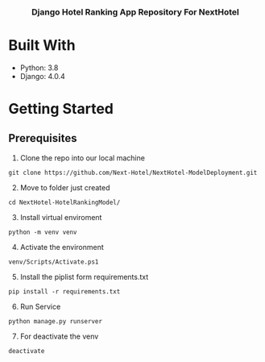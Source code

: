 <h3 align="center">
  Django Hotel Ranking App Repository For NextHotel

# Built With

- Python: 3.8
- Django: 4.0.4

# Getting Started

## Prerequisites

1. Clone the repo into our local machine

```
git clone https://github.com/Next-Hotel/NextHotel-ModelDeployment.git
```

2. Move to folder just created

```
cd NextHotel-HotelRankingModel/
```

3. Install virtual enviroment

```
python -m venv venv
```

4. Activate the environment

```
venv/Scripts/Activate.ps1
```

5. Install the piplist form requirements.txt

```
pip install -r requirements.txt
```

6. Run Service

```
python manage.py runserver
```

7. For deactivate the venv

```
deactivate
```
